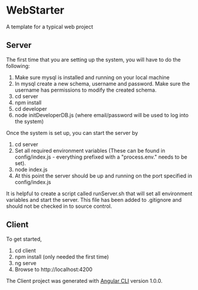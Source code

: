 # WebStarter

  A template for a typical web project

## Server
The first time that you are setting up the system, you will have to do the following:
1. Make sure mysql is installed and running on your local machine
2. In mysql create a new schema, username and password. Make sure the username has permissions to modify the created schema.
3. cd server
4. npm install
5. cd developer
6. node initDeveloperDB.js <email> <password> (where email/password will be used to log into the system)

Once the system is set up, you can start the server by
1. cd server
2. Set all required environment variables (These can be found in config/index.js - everything prefixed with a "process.env." needs to be set).
3. node index.js
4. At this point the server should be up and running on the port specified in config/index.js

It is helpful to create a script called runServer.sh that will set all environment variables and start the server. This file has been added to .gitignore and should not be checked in to source control.

## Client
To get started,
1. cd client
2. npm install (only needed the first time)
3. ng serve
4. Browse to http://localhost:4200

The Client project was generated with [Angular CLI](https://github.com/angular/angular-cli) version 1.0.0.
